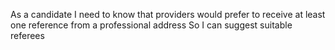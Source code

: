 As a candidate
I need to know that providers would prefer to receive at least one reference from a professional address
So I can suggest suitable referees
